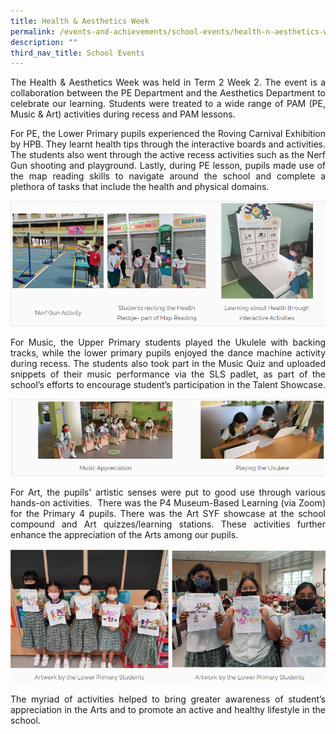 ```yaml
---
title: Health & Aesthetics Week
permalink: /events-and-achievements/school-events/health-n-aesthetics-week/
description: ""
third_nav_title: School Events
---
```

  
<p style="text-align: justify">The Health & Aesthetics Week was held in Term 2 Week 2. The event is a collaboration between the PE Department and the Aesthetics Department to celebrate our learning. Students were treated to a wide range of PAM (PE, Music & Art) activities during recess and PAM lessons.

<p style="text-align: justify">For PE, the Lower Primary pupils experienced the Roving Carnival Exhibition by HPB. They learnt health tips through the interactive boards and activities. The students also went through the active recess activities such as the Nerf Gun shooting and playground. Lastly, during PE lesson, pupils made use of the map reading
skills to navigate around the school and complete a plethora of tasks that include the health and physical domains.
	
![](/images/healthwk1.png)
<p style="text-align: justify">For Music, the Upper Primary students played the Ukulele with backing tracks, while the lower primary pupils enjoyed the dance machine activity during recess. The students also took part in the Music Quiz and uploaded snippets of their music performance via the SLS padlet, as part of the school’s efforts to encourage student’s participation in the Talent Showcase.
	
![](/images/healthwk2.png)<p style="text-align: justify">For Art, the pupils' artistic senses were put to good use through various hands-on activities.  There was the P4 Museum-Based Learning (via Zoom) for the Primary 4 pupils. There was the Art SYF showcase at the school compound and Art quizzes/learning stations. These activities further enhance the appreciation of the Arts among our pupils.
	
![](/images/healthwk3.png)
<p style="text-align: justify">The myriad of activities helped to bring greater awareness of student’s appreciation in the Arts and to promote an active and healthy lifestyle in the school.
	

	
	
	